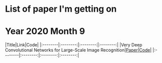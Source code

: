 # List of paper I'm getting on 

# Year 2020 Month 9
|Title|Link|Code|
|:--------|:--------:|:--------:|:--------:|
|Very Deep Convolutional Networks for Large-Scale Image Recognition|[Paper](https://arxiv.org/abs/1409.1556)|[Code](https://github.com/pqkhanh561/implement_paper/blob/master/VGG16.ipynb)|
|:--------|:--------:|:--------:|:--------:|

